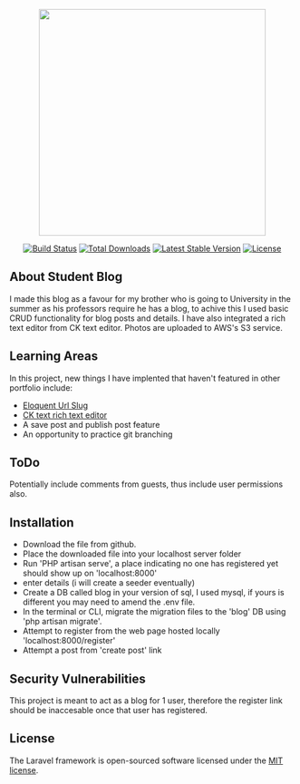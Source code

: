 <p align="center"><a href="https://laravel.com" target="_blank"><img src="https://raw.githubusercontent.com/laravel/art/master/logo-lockup/5%20SVG/2%20CMYK/1%20Full%20Color/laravel-logolockup-cmyk-red.svg" width="400"></a></p>

<p align="center">
<a href="https://travis-ci.org/laravel/framework"><img src="https://travis-ci.org/laravel/framework.svg" alt="Build Status"></a>
<a href="https://packagist.org/packages/laravel/framework"><img src="https://img.shields.io/packagist/dt/laravel/framework" alt="Total Downloads"></a>
<a href="https://packagist.org/packages/laravel/framework"><img src="https://img.shields.io/packagist/v/laravel/framework" alt="Latest Stable Version"></a>
<a href="https://packagist.org/packages/laravel/framework"><img src="https://img.shields.io/packagist/l/laravel/framework" alt="License"></a>
</p>

## About Student Blog

I made this blog as a favour for my brother who is going to University in the summer as his professors require he has a blog, to achive this I used basic CRUD functionality for blog posts and details. I have also integrated a rich text editor from CK text editor. Photos are uploaded to AWS's S3 service.

## Learning Areas

In this project, new things I have implented that haven't featured in other portfolio include:

- [Eloquent Url Slug ](https://github.com/cviebrock/eloquent-sluggable)
- [CK text rich text editor](https://ckeditor.com/)
- A save post and publish post feature
- An opportunity to practice git branching

## ToDo

Potentially include comments from guests, thus include user permissions also.



## Installation

- Download the file from github.
- Place the downloaded file into your localhost server folder
- Run 'PHP artisan serve', a place indicating no one has registered yet should show up on 'localhost:8000'
- enter details (i will create a seeder eventually)
- Create a DB called blog in your version of sql, I used mysql, if yours is different you may need to amend the .env file.
- In the terminal or CLI, migrate the migration files to the 'blog' DB using 'php artisan migrate'.
- Attempt to register from the web page hosted locally 'localhost:8000/register'
- Attempt a post from 'create post' link

## Security Vulnerabilities
This project is meant to act as a blog for 1 user, therefore the register link should be inaccesable once that user has registered.

## License

The Laravel framework is open-sourced software licensed under the [MIT license](https://opensource.org/licenses/MIT).
